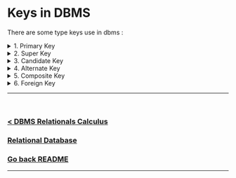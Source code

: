 Keys in DBMS
============

There are some type keys use in dbms : 

<details>
    <summary>1. Primary Key</summary>

<br />

> 🟢 A primary is a column or set of columns in a table that uniquely identifies tuples (rows) in the table.

**The Characteristics of a primary key :**
1. Minimal.
2. Unique.
3. Not Null.
4. Not dependent on Time.
5. Easily Accessible.
6. Can have more than one attributes.


**Syntax to create primary key :**
```sql
CREATE TABLE table_name
(
  column_name1 datatype [ NULL | NOT NULL ],
  column_name2 datatype [ NULL | NOT NULL ],
  ...

  CONSTRAINT constraint_name PRIMARY KEY (column_nameX, column_nameY..)
);
```

**Example :**
```sql
CREATE TABLE STUDENTS
( stu_id int NOT NULL
  first_name VARCHAR(30) NOT NULL,
  last_name VARCHAR(25) NOT NULL,
  dob DATE,
  CONSTRAINT student_pk PRIMARY KEY (stu_id)
);
```

</details>


<details>
<summary>2. Super Key</summary>

> 🟢 A uper key is a set of one or more atributes (columns), which can uniquely indentify a row in table.
</details>

<details>
<summary>3. Candidate Key</summary>

> 🟢 Candidate keys are selected from the set of super keys, the only thing we take care while selecting candidate key is that the candidate key should not have any redundant attributes. (That's why it called minimal super key.)

> 🟠 A primary key is selected from the set of candidate keys.
</details>

<details>
<summary>4. Alternate Key</summary>

> 🟢 Out of all candidate keys, only one gets selected as primary key, remaining keys are known as alternate or secondary keys.

</details>

<details>
<summary>5. Composite Key</summary>

> 🟢 A key that consists of more than one attribute to uniquely identify rows (also known as record & tuples) in a table is called composite key.

</details>

<details>
<summary>6. Foreign Key</summary>

> 🟢 Foreing keys are the columns of a table that points to the primary key of another table. They act as a cross-reference between tables.
</details>


<hr />
<br />

### [< DBMS Relationals Calculus](./04.dbms_relations_calculus.md)
### [Relational Database](./relational_database.md)

### [Go back README](./../README.md)
--------------------------------------------